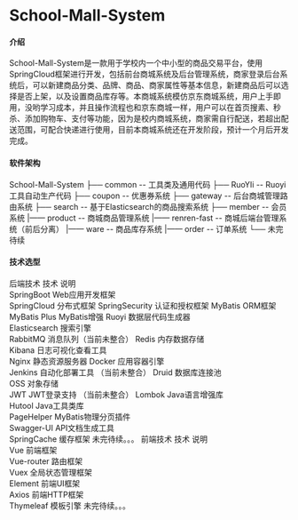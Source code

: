 # School-Mall-System

#### 介绍
School-Mall-System是一款用于学校内一个中小型的商品交易平台，使用SpringCloud框架进行开发，包括前台商城系统及后台管理系统，商家登录后台系统后，可以新建商品分类、品牌、商品、商家属性等基本信息，新建商品后可以选择是否上架，以及设置商品库存等。本商城系统模仿京东商城系统，用户上手即用，没哟学习成本，并且操作流程也和京东商城一样，用户可以在首页搜素、秒杀、添加购物车、支付等功能，因为是校内商城系统，商家需自行配送，若超出配送范围，可配合快递进行使用，目前本商城系统还在开发阶段，预计一个月后开发完成。

#### 软件架构
School-Mall-System
├── common -- 工具类及通用代码
├── RuoYIi -- Ruoyi工具自动生产代码
├── coupon -- 优惠券系统
├── gateway -- 后台商城管理路由系统
├── search -- 基于Elasticsearch的商品搜索系统
├── member -- 会员系统
|—— product -- 商城商品管理系统
|—— renren-fast -- 商城后端台管理系统（前后分离）
|—— ware -- 商品库存系统
|—— order -- 订单系统
└── 未完待续


#### 技术选型
后端技术
技术	说明	
SpringBoot	Web应用开发框架	
SpringCloud 分布式框架
SpringSecurity	认证和授权框架	
MyBatis	ORM框架
MyBatis Plus MyBatis增强
Ruoyi	数据层代码生成器	
Elasticsearch	搜索引擎	
RabbitMQ	消息队列（当前未整合）	
Redis	内存数据存储		
Kibana	日志可视化查看工具	
Nginx	静态资源服务器	
Docker	应用容器引擎	
Jenkins	自动化部署工具	（当前未整合）	
Druid	数据库连接池	
OSS	对象存储	
JWT	JWT登录支持	（当前未整合）
Lombok	Java语言增强库	
Hutool	Java工具类库	
PageHelper	MyBatis物理分页插件	
Swagger-UI	API文档生成工具	
SpringCache 缓存框架
未完待续。。。
前端技术
技术	说明	
Vue	前端框架	
Vue-router	路由框架	
Vuex	全局状态管理框架	
Element	前端UI框架	
Axios	前端HTTP框架	
Thymeleaf 模板引擎
未完待续。。。

